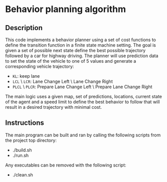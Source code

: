 # Behavior planning algorithm

## Description  

This code implements a behavior planner using a set of cost functions to define the transition function in a finite state machine setting. The goal is given a set of possible next state define the best possible trajectory followed by a car for highway driving. The planner will use prediction data to set the state of the vehicle to one of 5 values and generate a corresponding vehicle trajectory: 

- `KL`: keep lane
- `LCL` \ `LCR`: Lane Change Left \ Lane Change Right
- `PLCL` \ `PLCR`: Prepare Lane Change Left \ Prepare Lane Change Right

The main logic uses a given map, set of predictions, locations, current state of the agent and a speed limit to define the best behavior to follow that will result in a desired trajectory with minimal cost.

## Instructions

The main program can be built and ran by calling the following scripts from the project top directory:

- ./build.sh
- ./run.sh
 
Any executables can be removed with the following script:

 - ./clean.sh